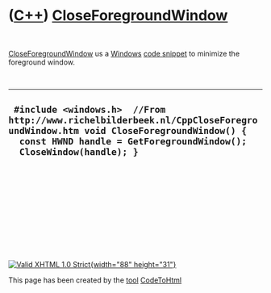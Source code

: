



 

 

 

 

 

([C++](Cpp.htm)) [CloseForegroundWindow](CppCloseForegroundWindow.htm)
======================================================================

 

[CloseForegroundWindow](CppCloseForegroundWindow.htm) us a
[Windows](CppWindows.htm) [code snippet](CppCodeSnippets.htm) to
minimize the foreground window.

 

  --------------------------------------------------------------------------------------------------------------------------------------------------------------------------------------------------
  ` #include <windows.h>  //From http://www.richelbilderbeek.nl/CppCloseForegroundWindow.htm void CloseForegroundWindow() {   const HWND handle = GetForegroundWindow();   CloseWindow(handle); }`
  --------------------------------------------------------------------------------------------------------------------------------------------------------------------------------------------------

 

 

 

 

 





 

[![Valid XHTML 1.0 Strict](valid-xhtml10.png){width="88"
height="31"}](http://validator.w3.org/check?uri=referer)

This page has been created by the [tool](Tools.htm)
[CodeToHtml](ToolCodeToHtml.htm)
